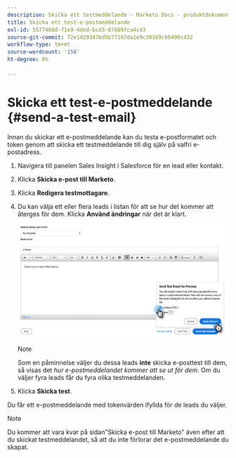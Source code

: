 ```yaml
---
description: Skicka ett testmeddelande - Marketo Docs - produktdokumentation
title: Skicka ett test-e-postmeddelande
exl-id: 5577460d-71e9-4ded-bcd3-07689fca4c43
source-git-commit: 72e1d29347bd5b77107da1e9c30169cb6490c432
workflow-type: tm+mt
source-wordcount: '158'
ht-degree: 0%

---
```


# Skicka ett test-e-postmeddelande {#send-a-test-email}

Innan du skickar ett e-postmeddelande kan du testa e-postformatet och token genom att skicka ett testmeddelande till dig själv på valfri e-postadress.

1. Navigera till panelen Sales Insight i Salesforce för en lead eller kontakt.

1. Klicka **Skicka e-post till Marketo**.

1. Klicka **Redigera testmottagare**.

1. Du kan välja ett eller flera leads i listan för att se hur det kommer att återges för dem. Klicka **Använd ändringar** när det är klart.

   ![](assets/send-a-test-email-1.png)

   >[!NOTE]
   >
   >Som en påminnelse väljer du dessa leads **inte** skicka e-posttest till dem, så visas det _hur e-postmeddelandet kommer att se ut för dem_. Om du väljer fyra leads får du fyra olika testmeddelanden.

1. Klicka **Skicka test**.

Du får ett e-postmeddelande med tokenvärden ifyllda för de leads du väljer.

>[!NOTE]
>
>Du kommer att vara kvar på sidan&quot;Skicka e-post till Marketo&quot; även efter att du skickat testmeddelandet, så att du inte förlorar det e-postmeddelande du skapat.

